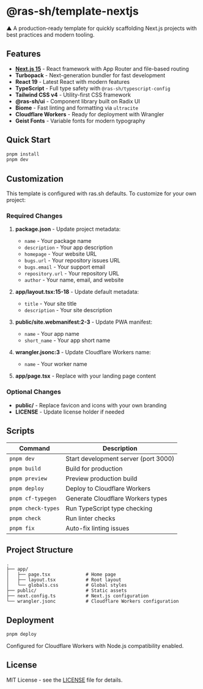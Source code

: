 # @ras-sh/template-nextjs

▲ A production-ready template for quickly scaffolding Next.js projects with best practices and modern tooling.

## Features

- **[Next.js 15](https://nextjs.org)** - React framework with App Router and file-based routing
- **Turbopack** - Next-generation bundler for fast development
- **React 19** - Latest React with modern features
- **TypeScript** - Full type safety with `@ras-sh/typescript-config`
- **Tailwind CSS v4** - Utility-first CSS framework
- **@ras-sh/ui** - Component library built on Radix UI
- **Biome** - Fast linting and formatting via `ultracite`
- **Cloudflare Workers** - Ready for deployment with Wrangler
- **Geist Fonts** - Variable fonts for modern typography
## Quick Start

```bash
pnpm install
pnpm dev
```

## Customization

This template is configured with ras.sh defaults. To customize for your own project:

### Required Changes

1. **package.json** - Update project metadata:
   - `name` - Your package name
   - `description` - Your app description
   - `homepage` - Your website URL
   - `bugs.url` - Your repository issues URL
   - `bugs.email` - Your support email
   - `repository.url` - Your repository URL
   - `author` - Your name, email, and website

2. **app/layout.tsx:15-18** - Update default metadata:
   - `title` - Your site title
   - `description` - Your site description

3. **public/site.webmanifest:2-3** - Update PWA manifest:
   - `name` - Your app name
   - `short_name` - Your app short name

4. **wrangler.jsonc:3** - Update Cloudflare Workers name:
   - `name` - Your worker name

5. **app/page.tsx** - Replace with your landing page content

### Optional Changes

- **public/** - Replace favicon and icons with your own branding
- **LICENSE** - Update license holder if needed

## Scripts

| Command | Description |
|---------|-------------|
| `pnpm dev` | Start development server (port 3000) |
| `pnpm build` | Build for production |
| `pnpm preview` | Preview production build |
| `pnpm deploy` | Deploy to Cloudflare Workers |
| `pnpm cf-typegen` | Generate Cloudflare Workers types |
| `pnpm check-types` | Run TypeScript type checking |
| `pnpm check` | Run linter checks |
| `pnpm fix` | Auto-fix linting issues |

## Project Structure

```
.
├── app/
│   ├── page.tsx             # Home page
│   ├── layout.tsx           # Root layout
│   └── globals.css          # Global styles
├── public/                  # Static assets
├── next.config.ts           # Next.js configuration
└── wrangler.jsonc           # Cloudflare Workers configuration
```

## Deployment

```bash
pnpm deploy
```

Configured for Cloudflare Workers with Node.js compatibility enabled.

## License

MIT License - see the [LICENSE](LICENSE) file for details.
